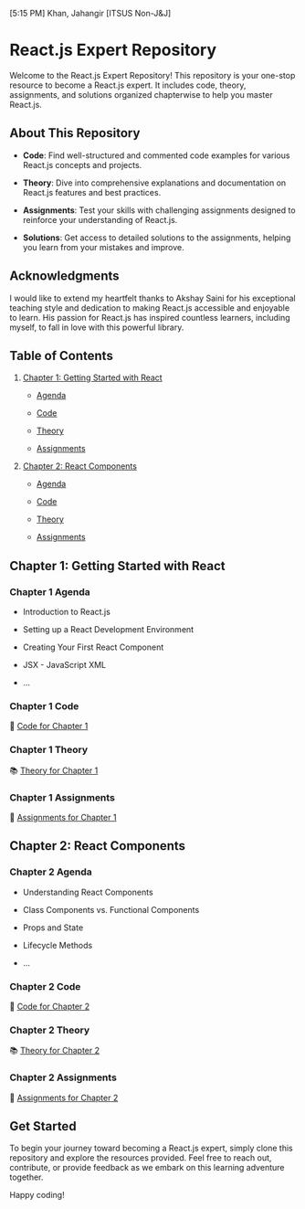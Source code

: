 [5:15 PM] Khan, Jahangir [ITSUS Non-J&J]

# React.js Expert Repository


Welcome to the React.js Expert Repository! This repository is your one-stop resource to become a React.js expert. It includes code, theory, assignments, and solutions organized chapterwise to help you master React.js.


## About This Repository


- **Code**: Find well-structured and commented code examples for various React.js concepts and projects.

- **Theory**: Dive into comprehensive explanations and documentation on React.js features and best practices.

- **Assignments**: Test your skills with challenging assignments designed to reinforce your understanding of React.js.

- **Solutions**: Get access to detailed solutions to the assignments, helping you learn from your mistakes and improve.


## Acknowledgments


I would like to extend my heartfelt thanks to Akshay Saini for his exceptional teaching style and dedication to making React.js accessible and enjoyable to learn. His passion for React.js has inspired countless learners, including myself, to fall in love with this powerful library.


## Table of Contents


1. [Chapter 1: Getting Started with React](#chapter-1-getting-started-with-react)

   - [Agenda](#chapter-1-agenda)

   - [Code](#chapter-1-code)

   - [Theory](#chapter-1-theory)

   - [Assignments](#chapter-1-assignments)


2. [Chapter 2: React Components](#chapter-2-react-components)

   - [Agenda](#chapter-2-agenda)

   - [Code](#chapter-2-code)

   - [Theory](#chapter-2-theory)

   - [Assignments](#chapter-2-assignments)


<!-- Add more chapters as needed -->


## Chapter 1: Getting Started with React

### Chapter 1 Agenda

- Introduction to React.js

- Setting up a React Development Environment

- Creating Your First React Component

- JSX - JavaScript XML

- ...


### Chapter 1 Code

📂 [Code for Chapter 1](chapter-1/code)


### Chapter 1 Theory

📚 [Theory for Chapter 1](chapter-1/theory)


### Chapter 1 Assignments

📝 [Assignments for Chapter 1](chapter-1/assignments)


## Chapter 2: React Components

### Chapter 2 Agenda

- Understanding React Components

- Class Components vs. Functional Components

- Props and State

- Lifecycle Methods

- ...


### Chapter 2 Code

📂 [Code for Chapter 2](chapter-2/code)


### Chapter 2 Theory

📚 [Theory for Chapter 2](chapter-2/theory)


### Chapter 2 Assignments

📝 [Assignments for Chapter 2](chapter-2/assignments)


<!-- Add more chapters as needed -->


## Get Started


To begin your journey toward becoming a React.js expert, simply clone this repository and explore the resources provided. Feel free to reach out, contribute, or provide feedback as we embark on this learning adventure together.


Happy coding!
